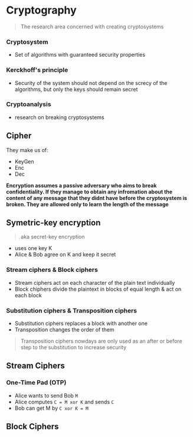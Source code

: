 # Cryptography
> The research area concerned with creating cryptosystems

### Cryptosystem
* Set of algorithms with guaranteed security properties


### Kerckhoff's principle
* Security of the system should not depend on the screcy of the algorithms, but only the keys should remain secret

### Cryptoanalysis
* research on breaking cryptosystems


## Cipher
They make us of:
* KeyGen
* Enc
* Dec

**Encryption assumes a passive adversary who aims to break confidentiality. If they manage to obtain any infromation about the content of any message that they didnt have before the cryptosystem is broken. They are allowed only to learn the length of the message**


## Symetric-key encryption
> aka secret-key encryption
* uses one key K
* Alice & Bob agree on K and keep it secret

### Stream ciphers & Block ciphers
* Stream ciphers act on each character of the plain text individually
* Block chiphers divide the plaintext in blocks of equal length & act on each block

### Substitution ciphers & Transposition ciphers
* Substitution ciphers replaces a block with another one
* Transposition changes the order of them

> Transposition ciphers nowdays are only used as an after or before step to the substitution to increase security


## Stream Ciphers

### One-Time Pad (OTP)
* Alice wants to send Bob `M`
* Alice computes `C = M xor K` and sends `C`
* Bob can get M by `C xor K = M`

## Block Ciphers

